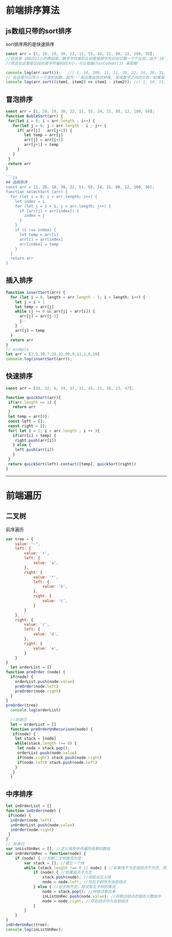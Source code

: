  # 前端排序算法  
 ## js数组只带的sort排序  
 sort排序用的是快速排序
 ```js
 const arr = [1, 20, 10, 30, 22, 11, 55, 24, 31, 88, 12, 100, 50];
 //在这里 100比11小的原因是，数字字符串的比较是按照字符对应位置一个个比较，由于'10'的第二位是1，比‘11’的第二位小，所以'100' < '11'，
 //而且在这里是比较的是字符编码的大小，可以根据charCodeAt(1) 来观察

console.log(arr.sort());   //[ 1, 10, 100, 11, 12, 20, 22, 24, 30, 31, 50, 55, 88 ]
// 在这里可以传入一个高阶函数，因为'-'发运算会隐式转换, 变成数字之间的比较，如果是 item1- item2 为负数 则为升序.
console.log(arr.sort((item1, item2) => item1 - item2)); //[ 1, 10, 11, 12, 20, 22, 24, 30, 31, 50, 55, 88, 100 ]
 ```
## 冒泡排序
```js
const arr = [1, 20, 10, 30, 22, 11, 55, 24, 31, 88, 12, 100, 50];
function BubleSort(arr) {
 for(let i = 0; i < arr.length ; i++) {
   for(let j = 0; j < arr.length - i ; j++ {
     if( arr[j] - arr[j+1]) {
        let temp = arr[j]
        arr[j] = arr[j+1]
        arr[j+1] = temp
     }
   }
 }
 return arr
}

```js
## 选择排序
const arr = [1, 20, 10, 30, 22, 11, 55, 24, 31, 88, 12, 100, 50];
function selectSort (arr) {
  for (let i = 0; i < arr.length; i++) {
    let index = i
    for (let j = i + 1; j < arr.length; j++) {
      if (arr[j] < arr[index]) {
        index = j
      }
    }
    if (i !== index) {
      let temp = arr[i]
      arr[i] = arr[index]
      arr[index] = temp
    }
  }
  return arr
}
```
## 插入排序
```js
function insertSort(arr) {
  for (let i = 0, length = arr.length - 1; i < length; i++) {
    let j = i + 1
    let temp = arr[j]
    while (j >= 0 && arr[j] < arr[i]) {
      arr[j] = arr[j-1]
      j--
    }
    arr[j] = temp
  }
  return arr
}
// example
let arr = [2,5,10,7,10,32,90,9,11,1,0,10]
console.log(insertSort(arr));
```
## 快速排序
```js
const arr = [30, 32, 6, 24, 37, 32, 45, 21, 38, 23, 47];

function quickSort(arr){
 if(arr.length <= 1) {
   return arr
 }
 let temp = arr[0];
 const left = [];
 const right = [];
 for( let i = 1; i < arr.length ; i ++ ){
   if(arr[i] > temp) {
    right.push(arr[i])
   } else {
    left.push(arr[i])
   }
 }
 return quickSort(left).contact([temp], quickSort(right))
}
```
--- 
 # 前端遍历
## 二叉树

前序遍历
```js
var tree = {
    value: "-",
    left: {
        value: '+',
        left: {
            value: 'a',
        },
        right: {
            value: '*',
            left: {
                value: 'b',
            },
            right: {
                value: 'c',
            }
        }
    },
    right: {
        value: '/',
        left: {
            value: 'd',
        },
        right: {
            value: 'e',
        }
    }
}
  let orderList = []
function preOrder (node) {
  if(node) {
    orderList.push(node.value)
    preOrder(node.left)
    preOrder(node.right)
  }
}
preOrder(tree)
  console.log(orderList)
  
  //非递归
  let = orderList = []
  function preOrderUnRecurison(node) {
   if(node) {
    let stack = [node]
    while(stack.length !== 0) {
     let node = stack.pop();
     orderList.push(node.value)
     if(node.right) stack.push(node.right)
     if(node.left) stack.push(node.left)
    }
   }
  }

```
## 中序排序
```js
let inOrderList = []
function inOrder(node) {
 if(node) {
  inOrder(node.left)
  inOrderList.push(node.value)
  inOrder(node.right)
 }
}
// 非递归
var inListUnRec = []; //定义保存中序遍历结果的数组
var inOrderUnRec = function(node) {
    if (node) { //判断二叉树是否为空
        var stack = []; //建立一个栈
        while (stack.length !== 0 || node) { //如果栈不为空或结点不为空，则循环遍历
            if (node) { //如果结点不为空
                stack.push(node); //将结点压入栈
                node = node.left; //将左子树作为当前结点
            } else { //左子树为空，即没有左子树的情况
                node = stack.pop(); //将结点取出来
                inListUnRec.push(node.value); //将取出结点的值存入数组中
                node = node.right; //将右结点作为当前结点
            }
        }
    }
}
inOrderUnRec(tree);
console.log(inListUnRec);
```
